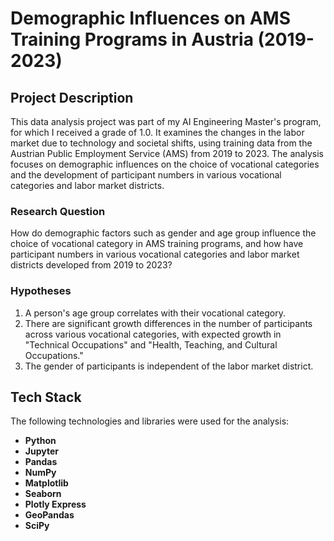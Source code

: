 # Demographic Influences on AMS Training Programs in Austria (2019-2023)

## Project Description

This data analysis project was part of my AI Engineering Master's program, for which I received a grade of 1.0. It examines the changes in the labor market due to technology and societal shifts, using training data from the Austrian Public Employment Service (AMS) from 2019 to 2023. The analysis focuses on demographic influences on the choice of vocational categories and the development of participant numbers in various vocational categories and labor market districts.

### Research Question
How do demographic factors such as gender and age group influence the choice of vocational category in AMS training programs, and how have participant numbers in various vocational categories and labor market districts developed from 2019 to 2023?

### Hypotheses
1. A person's age group correlates with their vocational category.
2. There are significant growth differences in the number of participants across various vocational categories, with expected growth in "Technical Occupations" and "Health, Teaching, and Cultural Occupations."
3. The gender of participants is independent of the labor market district.

## Tech Stack

The following technologies and libraries were used for the analysis:

- **Python**
- **Jupyter**
- **Pandas**
- **NumPy**
- **Matplotlib**
- **Seaborn**
- **Plotly Express**
- **GeoPandas**
- **SciPy**